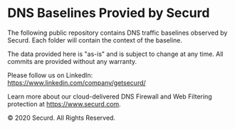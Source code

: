 # DNS Baselines Provied by Securd

The following public repository contains DNS traffic baselines observed by Securd. Each folder will contain the context of the baseline. 

The data provided here is "as-is" and is subject to change at any time. All commits are provided without any warranty.  

Please follow us on LinkedIn: https://www.linkedin.com/company/getsecurd/  

Learn more about our cloud-delivered DNS Firewall and Web Filtering protection at https://www.securd.com. 

© 2020 Securd. All Rights Reserved.
